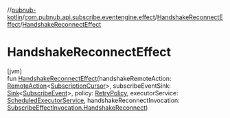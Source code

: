 //[pubnub-kotlin](../../../index.md)/[com.pubnub.api.subscribe.eventengine.effect](../index.md)/[HandshakeReconnectEffect](index.md)/[HandshakeReconnectEffect](-handshake-reconnect-effect.md)

# HandshakeReconnectEffect

[jvm]\
fun [HandshakeReconnectEffect](-handshake-reconnect-effect.md)(handshakeRemoteAction: [RemoteAction](../../com.pubnub.api.endpoints.remoteaction/-remote-action/index.md)&lt;[SubscriptionCursor](../../com.pubnub.api.subscribe.eventengine.event/-subscription-cursor/index.md)&gt;, subscribeEventSink: [Sink](../../com.pubnub.api.eventengine/-sink/index.md)&lt;[SubscribeEvent](../../com.pubnub.api.subscribe.eventengine.event/-subscribe-event/index.md)&gt;, policy: [RetryPolicy](../-retry-policy/index.md), executorService: [ScheduledExecutorService](https://docs.oracle.com/javase/8/docs/api/java/util/concurrent/ScheduledExecutorService.html), handshakeReconnectInvocation: [SubscribeEffectInvocation.HandshakeReconnect](../-subscribe-effect-invocation/-handshake-reconnect/index.md))
